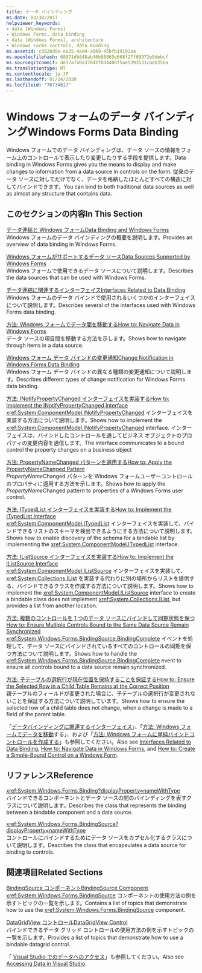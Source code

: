 ```yaml
---
title: データ バインディング
ms.date: 03/30/2017
helpviewer_keywords:
- data [Windows Forms]
- Windows Forms, data binding
- data [Windows Forms], architecture
- Windows Forms controls, data binding
ms.assetid: c3826d8e-ea25-4ad4-a669-45bfb19192aa
ms.openlocfilehash: 68871db848ab46b88865e668f27f09972e8debcf
ms.sourcegitcommit: de17a7a0a37042f0d4406f5ae5393531caeb25ba
ms.translationtype: MT
ms.contentlocale: ja-JP
ms.lasthandoff: 01/24/2020
ms.locfileid: "76734617"
---
```

# <a name="windows-forms-data-binding"></a><span data-ttu-id="f1770-102">Windows フォームのデータ バインディング</span><span class="sxs-lookup"><span data-stu-id="f1770-102">Windows Forms Data Binding</span></span>
<span data-ttu-id="f1770-103">Windows フォームでのデータ バインディングは、データ ソースの情報をフォーム上のコントロールで表示したり変更したりする手段を提供します。</span><span class="sxs-lookup"><span data-stu-id="f1770-103">Data binding in Windows Forms gives you the means to display and make changes to information from a data source in controls on the form.</span></span> <span data-ttu-id="f1770-104">従来のデータ ソースに対してだけでなく、データを格納したほとんどすべての構造に対してバインドできます。</span><span class="sxs-lookup"><span data-stu-id="f1770-104">You can bind to both traditional data sources as well as almost any structure that contains data.</span></span>  
  
## <a name="in-this-section"></a><span data-ttu-id="f1770-105">このセクションの内容</span><span class="sxs-lookup"><span data-stu-id="f1770-105">In This Section</span></span>  
 [<span data-ttu-id="f1770-106">データ連結と Windows フォーム</span><span class="sxs-lookup"><span data-stu-id="f1770-106">Data Binding and Windows Forms</span></span>](data-binding-and-windows-forms.md)  
 <span data-ttu-id="f1770-107">Windows フォームのデータ バインディングの概要を説明します。</span><span class="sxs-lookup"><span data-stu-id="f1770-107">Provides an overview of data binding in Windows Forms.</span></span>  
  
 [<span data-ttu-id="f1770-108">Windows フォームがサポートするデータ ソース</span><span class="sxs-lookup"><span data-stu-id="f1770-108">Data Sources Supported by Windows Forms</span></span>](data-sources-supported-by-windows-forms.md)  
 <span data-ttu-id="f1770-109">Windows フォームで使用できるデータ ソースについて説明します。</span><span class="sxs-lookup"><span data-stu-id="f1770-109">Describes the data sources that can be used with Windows Forms.</span></span>  
  
 [<span data-ttu-id="f1770-110">データ連結に関連するインターフェイス</span><span class="sxs-lookup"><span data-stu-id="f1770-110">Interfaces Related to Data Binding</span></span>](interfaces-related-to-data-binding.md)  
 <span data-ttu-id="f1770-111">Windows フォームのデータ バインドで使用されるいくつかのインターフェイスについて説明します。</span><span class="sxs-lookup"><span data-stu-id="f1770-111">Describes several of the interfaces used with Windows Forms data binding.</span></span>  
  
 [<span data-ttu-id="f1770-112">方法: Windows フォームでデータ間を移動する</span><span class="sxs-lookup"><span data-stu-id="f1770-112">How to: Navigate Data in Windows Forms</span></span>](how-to-navigate-data-in-windows-forms.md)  
 <span data-ttu-id="f1770-113">データ ソースの項目間を移動する方法を示します。</span><span class="sxs-lookup"><span data-stu-id="f1770-113">Shows how to navigate through items in a data source.</span></span>  
  
 [<span data-ttu-id="f1770-114">Windows フォーム データ バインドの変更通知</span><span class="sxs-lookup"><span data-stu-id="f1770-114">Change Notification in Windows Forms Data Binding</span></span>](change-notification-in-windows-forms-data-binding.md)  
 <span data-ttu-id="f1770-115">Windows フォーム データ バインドの異なる種類の変更通知について説明します。</span><span class="sxs-lookup"><span data-stu-id="f1770-115">Describes different types of change notification for Windows Forms data binding.</span></span>  
  
 [<span data-ttu-id="f1770-116">方法: INotifyPropertyChanged インターフェイスを実装する</span><span class="sxs-lookup"><span data-stu-id="f1770-116">How to: Implement the INotifyPropertyChanged Interface</span></span>](how-to-implement-the-inotifypropertychanged-interface.md)  
 <span data-ttu-id="f1770-117"><xref:System.ComponentModel.INotifyPropertyChanged> インターフェイスを実装する方法について説明します。</span><span class="sxs-lookup"><span data-stu-id="f1770-117">Shows how to implement the <xref:System.ComponentModel.INotifyPropertyChanged> interface.</span></span> <span data-ttu-id="f1770-118">インターフェイスは、バインドしたコントロールを通してビジネス オブジェクトのプロパティの変更内容を通信します。</span><span class="sxs-lookup"><span data-stu-id="f1770-118">The interface  communicates to a bound control the property changes on a business object</span></span>  
  
 [<span data-ttu-id="f1770-119">方法: PropertyNameChanged パターンを適用する</span><span class="sxs-lookup"><span data-stu-id="f1770-119">How to: Apply the PropertyNameChanged Pattern</span></span>](how-to-apply-the-propertynamechanged-pattern.md)  
 <span data-ttu-id="f1770-120">*PropertyName*Changed パターンを Windows フォームユーザーコントロールのプロパティに適用する方法を示します。</span><span class="sxs-lookup"><span data-stu-id="f1770-120">Shows how to apply the *PropertyName*Changed pattern to properties of a Windows Forms user control.</span></span>  
  
 [<span data-ttu-id="f1770-121">方法: ITypedList インターフェイスを実装する</span><span class="sxs-lookup"><span data-stu-id="f1770-121">How to: Implement the ITypedList Interface</span></span>](how-to-implement-the-itypedlist-interface.md)  
 <span data-ttu-id="f1770-122"><xref:System.ComponentModel.ITypedList> インターフェイスを実装して、バインドできるリストのスキーマを検出できるようにする方法について説明します。</span><span class="sxs-lookup"><span data-stu-id="f1770-122">Shows how to enable discovery of the schema for a bindable list by implementing the <xref:System.ComponentModel.ITypedList> interface.</span></span>  
  
 [<span data-ttu-id="f1770-123">方法: IListSource インターフェイスを実装する</span><span class="sxs-lookup"><span data-stu-id="f1770-123">How to: Implement the IListSource Interface</span></span>](how-to-implement-the-ilistsource-interface.md)  
 <span data-ttu-id="f1770-124"><xref:System.ComponentModel.IListSource> インターフェイスを実装して、<xref:System.Collections.IList> を実装する代わりに別の場所からリストを提供する、バインドできるクラスを作成する方法について説明します。</span><span class="sxs-lookup"><span data-stu-id="f1770-124">Shows how to implement the <xref:System.ComponentModel.IListSource> interface to create a bindable class does not implement <xref:System.Collections.IList>, but provides a list from another location.</span></span>  
  
 [<span data-ttu-id="f1770-125">方法: 複数のコントロールを 1 つのデータ ソースにバインドして同期状態を保つ</span><span class="sxs-lookup"><span data-stu-id="f1770-125">How to: Ensure Multiple Controls Bound to the Same Data Source Remain Synchronized</span></span>](multiple-controls-bound-to-data-source-synchronized.md)  
 <span data-ttu-id="f1770-126"><xref:System.Windows.Forms.BindingSource.BindingComplete> イベントを処理して、データ ソースにバインドされているすべてのコントロールの同期を保つ方法について説明します。</span><span class="sxs-lookup"><span data-stu-id="f1770-126">Shows how to handle the <xref:System.Windows.Forms.BindingSource.BindingComplete> event to ensure all controls bound to a data source remain synchronized.</span></span>  
  
 [<span data-ttu-id="f1770-127">方法: 子テーブルの選択行が現在位置を保持することを保証する</span><span class="sxs-lookup"><span data-stu-id="f1770-127">How to: Ensure the Selected Row in a Child Table Remains at the Correct Position</span></span>](ensure-the-selected-row-in-a-child-table-correct.md)  
 <span data-ttu-id="f1770-128">親テーブルのフィールドが変更された場合に、子テーブルの選択行が変更されないことを保証する方法について説明しています。</span><span class="sxs-lookup"><span data-stu-id="f1770-128">Shows how to ensure the selected row of a child table does not change, when a change is made to a field of the parent table.</span></span>  
  
 <span data-ttu-id="f1770-129">「[データバインディングに関連するインターフェイス](interfaces-related-to-data-binding.md)」、「[方法: Windows フォームでデータを移動](how-to-navigate-data-in-windows-forms.md)する」、および「[方法: Windows フォームに単純バインドコントロールを作成する](how-to-create-a-simple-bound-control-on-a-windows-form.md)」も参照してください。</span><span class="sxs-lookup"><span data-stu-id="f1770-129">Also see [Interfaces Related to Data Binding](interfaces-related-to-data-binding.md), [How to: Navigate Data in Windows Forms](how-to-navigate-data-in-windows-forms.md), and [How to: Create a Simple-Bound Control on a Windows Form](how-to-create-a-simple-bound-control-on-a-windows-form.md).</span></span>  
  
## <a name="reference"></a><span data-ttu-id="f1770-130">リファレンス</span><span class="sxs-lookup"><span data-stu-id="f1770-130">Reference</span></span>  
 <xref:System.Windows.Forms.Binding?displayProperty=nameWithType>  
 <span data-ttu-id="f1770-131">バインドできるコンポーネントとデータ ソースの間のバインディングを表すクラスについて説明します。</span><span class="sxs-lookup"><span data-stu-id="f1770-131">Describes the class that represents the binding between a bindable component and a data source.</span></span>  
  
 <xref:System.Windows.Forms.BindingSource?displayProperty=nameWithType>  
 <span data-ttu-id="f1770-132">コントロールにバインドするためにデータ ソースをカプセル化するクラスについて説明します。</span><span class="sxs-lookup"><span data-stu-id="f1770-132">Describes the class that encapsulates a data source for binding to controls.</span></span>  
  
## <a name="related-sections"></a><span data-ttu-id="f1770-133">関連項目</span><span class="sxs-lookup"><span data-stu-id="f1770-133">Related Sections</span></span>  
 [<span data-ttu-id="f1770-134">BindingSource コンポーネント</span><span class="sxs-lookup"><span data-stu-id="f1770-134">BindingSource Component</span></span>](./controls/bindingsource-component.md)  
 <span data-ttu-id="f1770-135"><xref:System.Windows.Forms.BindingSource> コンポーネントの使用方法の例を示すトピックの一覧を示します。</span><span class="sxs-lookup"><span data-stu-id="f1770-135">Contains a list of topics that demonstrate how to use the <xref:System.Windows.Forms.BindingSource> component.</span></span>  
  
 [<span data-ttu-id="f1770-136">DataGridView コントロール</span><span class="sxs-lookup"><span data-stu-id="f1770-136">DataGridView Control</span></span>](./controls/datagridview-control-windows-forms.md)  
 <span data-ttu-id="f1770-137">バインドできるデータ グリッド コントロールの使用方法の例を示すトピックの一覧を示します。</span><span class="sxs-lookup"><span data-stu-id="f1770-137">Provides a list of topics that demonstrate how to use a bindable datagrid control.</span></span>  
  
 <span data-ttu-id="f1770-138">「 [Visual Studio でのデータへのアクセス](/visualstudio/data-tools/accessing-data-in-visual-studio)」も参照してください。</span><span class="sxs-lookup"><span data-stu-id="f1770-138">Also see [Accessing Data in Visual Studio](/visualstudio/data-tools/accessing-data-in-visual-studio).</span></span>
